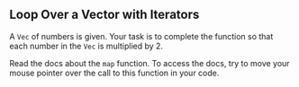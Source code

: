 ## Loop Over a Vector with Iterators

A `Vec` of numbers is given. Your task is to complete the function so that each number in the `Vec` is multiplied by 2.

<div class="hint">Read the docs about the <code>map</code> function. To access the docs, try to move your mouse pointer over the call to this function 
in your code.</div>
